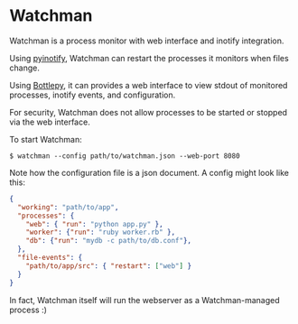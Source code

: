 Watchman
========

Watchman is a process monitor with web interface and inotify integration.

Using [pyinotify](https://github.com/seb-m/pyinotify), Watchman can restart the processes it monitors when files change.

Using [Bottlepy](http://bottlepy.org/docs/dev/), it can provides a web interface to view stdout of monitored processes, inotify events, and configuration.

For security, Watchman does not allow processes to be started or stopped via the web interface.

To start Watchman:

    $ watchman --config path/to/watchman.json --web-port 8080

Note how the configuration file is a json document. A config might look like this:

```json
{
  "working": "path/to/app",
  "processes": {
    "web": { "run": "python app.py" },
    "worker": {"run": "ruby worker.rb" },
    "db": {"run": "mydb -c path/to/db.conf"},
  },
  "file-events": {
    "path/to/app/src": { "restart": ["web"] }
  } 
}
```

In fact, Watchman itself will run the webserver as a Watchman-managed process :)

